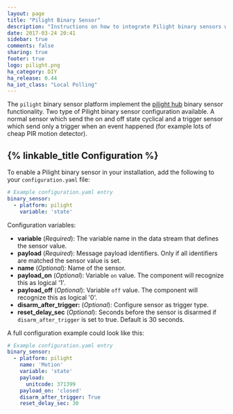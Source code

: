 ```yaml
---
layout: page
title: "Pilight Binary Sensor"
description: "Instructions on how to integrate Pilight binary sensors within Home Assistant."
date: 2017-03-24 20:41
sidebar: true
comments: false
sharing: true
footer: true
logo: pilight.png
ha_category: DIY
ha_release: 0.44
ha_iot_class: "Local Polling"
---
```


The `pilight` binary sensor platform implement the [pilight hub](/components/pilight/) binary sensor functionality. Two type of Pilight binary sensor configuration available. A normal sensor which send the on and off state cyclical and a trigger sensor which send only a trigger when an event happened (for example lots of cheap PIR motion detector).

## {% linkable_title Configuration %}

To enable a Pilight binary sensor in your installation, add the following to your `configuration.yaml` file:

```yaml
# Example configuration.yaml entry
binary_sensor:
  - platform: pilight
    variable: 'state'
```

Configuration variables:

- **variable** (*Required*): The variable name in the data stream that defines the sensor value.
- **payload** (*Required*): Message payload identifiers. Only if all identifiers are matched the sensor value is set.
- **name** (*Optional*): Name of the sensor.
- **payload_on** (*Optional*): Variable `on` value. The component will recognize this as logical '1'.
- **payload_off** (*Optional*): Variable `off` value. The component will recognize this as logical '0'.
- **disarm_after_trigger:** (*Optional*): Configure sensor as trigger type.
- **reset_delay_sec** (*Optional*): Seconds before the sensor is disarmed if `disarm_after_trigger` is set to true. Default is 30 seconds.

A full configuration example could look like this:

```yaml
# Example configuration.yaml entry
binary_sensor:
  - platform: pilight
    name: 'Motion'
    variable: 'state'
    payload:
      unitcode: 371399
    payload_on: 'closed'
    disarm_after_trigger: True
    reset_delay_sec: 30
```
